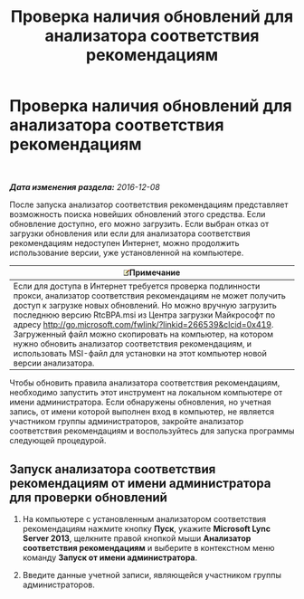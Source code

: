 ﻿---
title: Проверка наличия обновлений для анализатора соответствия рекомендациям
TOCTitle: Проверка наличия обновлений для анализатора соответствия рекомендациям
ms:assetid: 06f1da8b-99a7-4871-911e-bfb7542baced
ms:mtpsurl: https://technet.microsoft.com/ru-ru/library/JJ204645(v=OCS.15)
ms:contentKeyID: 49308832
ms.date: 12/10/2016
mtps_version: v=OCS.15
ms.translationtype: HT
---

# Проверка наличия обновлений для анализатора соответствия рекомендациям

 

_**Дата изменения раздела:** 2016-12-08_

После запуска анализатор соответствия рекомендациям представляет возможность поиска новейших обновлений этого средства. Если обновление доступно, его можно загрузить. Если выбран отказ от загрузки обновления или если для анализатора соответствия рекомендациям недоступен Интернет, можно продолжить использование версии, уже установленной на компьютере.

<table>
<thead>
<tr class="header">
<th><img src="images/Gg398412.note(OCS.15).gif" title="note" alt="note" />Примечание</th>
</tr>
</thead>
<tbody>
<tr class="odd">
<td>Если для доступа в Интернет требуется проверка подлинности прокси, анализатор соответствия рекомендациям не может получить доступ к загрузке новых обновлений. Но можно вручную загрузить последнюю версию RtcBPA.msi из Центра загрузки Майкрософт по адресу <a href="http://go.microsoft.com/fwlink/?linkid=266539%26clcid=0x419" class="uri">http://go.microsoft.com/fwlink/?linkid=266539&amp;clcid=0x419</a>. Загруженный файл можно скопировать на компьютер, на котором нужно обновить анализатор соответствия рекомендациям, и использовать MSI-файл для установки на этот компьютер новой версии анализатора.</td>
</tr>
</tbody>
</table>


Чтобы обновить правила анализатора соответствия рекомендациям, необходимо запустить этот инструмент на локальном компьютере от имени администратора. Если обнаружены обновления, но учетная запись, от имени которой выполнен вход в компьютер, не является участником группы администраторов, закройте анализатор соответствия рекомендациям и воспользуйтесь для запуска программы следующей процедурой.

## Запуск анализатора соответствия рекомендациям от имени администратора для проверки обновлений

1.  На компьютере с установленным анализатором соответствия рекомендациям нажмите кнопку **Пуск**, укажите **Microsoft Lync Server 2013**, щелкните правой кнопкой мыши **Анализатор соответствия рекомендациям** и выберите в контекстном меню команду **Запуск от имени администратора**.

2.  Введите данные учетной записи, являющейся участником группы администраторов.

